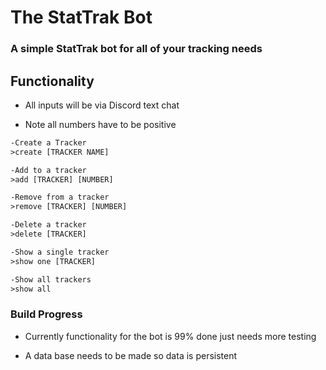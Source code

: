 # The StatTrak Bot

### A simple StatTrak bot for all of your tracking needs

## Functionality

- All inputs will be via Discord text chat

- Note all numbers have to be positive

```txt
-Create a Tracker
>create [TRACKER NAME]

-Add to a tracker
>add [TRACKER] [NUMBER]

-Remove from a tracker
>remove [TRACKER] [NUMBER]

-Delete a tracker
>delete [TRACKER]

-Show a single tracker
>show one [TRACKER]

-Show all trackers
>show all
```

### Build Progress

- Currently functionality for the bot is 99% done just needs more testing

- A data base needs to be made so data is persistent
